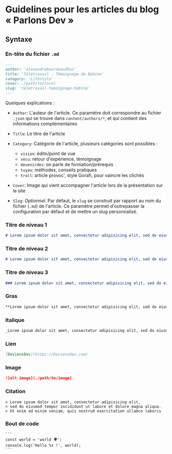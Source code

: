 # Guidelines pour les articles du blog « Parlons Dev »

## Syntaxe

### En-tête du fichier `.md`

```markdown
---
author: 'alexandrebourdeaudhui'
title: 'Télétravail : Témoignage de Bobine'
category: 'Lifestyle'
cover: ./path/to/cover
slug: 'teletravail-temoignage-bobine'
---
```

Quelques explications :

- `Author`: L'auteur de l'article. Ce paramètre doit correspondre au fichier `.json` qui se trouve dans `content/authors/*`, et qui contient des informations complémentaires

- `Title`: Le titre de l'article

- `Category`: Catégorie de l'article, plusieurs catégories sont possibles :

  - `vision`: édito/point de vue
  - `vécu`: retour d'expérience, témoignage
  - `devenirdev`: on parle de formation/prérequis
  - `tuyau`: méthodes, conseils pratiques
  - `troll`: article provoc', style Gorafi, pour vaincre les clichés

- `Cover`: Image qui vient accompagner l'article lors de la présentation sur le site

- `Slug`: _Optionnel_. Par défaut, le `slug` se construit par rapport au nom du fichier (`.md`) de l'article. Ce paramètre permet d'outrepasser la configuration par défaut et de mettre un slug personnalisé.

### Titre de niveau 1

```markdown
# Lorem ipsum dolor sit amet, consectetur adipisicing elit, sed do eiusmod tempor incididunt ut labore et dolore magna aliqua.
```

### Titre de niveau 2

```markdown
# Lorem ipsum dolor sit amet, consectetur adipisicing elit, sed do eiusmod tempor incididunt ut labore et dolore magna aliqua.
```

### Titre de niveau 3

```markdown
### Lorem ipsum dolor sit amet, consectetur adipisicing elit, sed do eiusmod tempor incididunt ut labore et dolore magna aliqua.
```

### Gras

```markdown
**Lorem ipsum dolor sit amet, consectetur adipisicing elit, sed do eiusmod tempor incididunt ut labore et dolore magna aliqua.**
```

### Italique

```markdown
_Lorem ipsum dolor sit amet, consectetur adipisicing elit, sed do eiusmod tempor incididunt ut labore et dolore magna aliqua._
```

### Lien

```markdown
[DeviensDev](https://DeviensDev.com)
```

### Image

```markdown
![alt image](./path/to/image)
```

### Citation

```
> Lorem ipsum dolor sit amet, consectetur adipisicing elit,
> sed do eiusmod tempor incididunt ut labore et dolore magna aliqua.
> Ut enim ad minim veniam, quis nostrud exercitation ullamco laboris
```

### Bout de code

````
```
const world = 'world 🌍';
console.log('Hello %s !', world);
```
````

